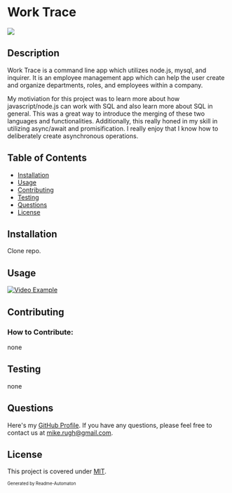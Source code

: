 # Work Trace
![](https://img.shields.io/badge/License-MIT-green)

## Description

Work Trace is a command line app which utilizes node.js, mysql, and inquirer. It is an employee management app which can help the user create and organize departments, roles, and employees within a company.

My motiviation for this project was to learn more about how javascript/node.js can work with SQL and also learn more about SQL in general. This was a great way to introduce the merging of these two languages and functionalities. Additionally, this really honed in my skill in utilizing async/await and promisification. I really enjoy that I know how to deliberately create asynchronous operations.

## Table of Contents
- [Installation](#Installation)
- [Usage](#Usage)
- [Contributing](#Contributing)
- [Testing](#Testing)
- [Questions](#Questions)
- [License](#License)

## Installation

Clone repo.

## Usage


[![Video Example](https://img.youtube.com/vi/rktACT-Wjis/0.jpg)](https://youtu.be/rktACT-Wjis)

## Contributing
### How to Contribute:

none

## Testing

none

## Questions

Here's my [GitHub Profile](https://github.com/DA-Mike/).
If you have any questions, please feel free to contact us at mike.rugh@gmail.com.

## License

This project is covered under [MIT](https://choosealicense.com/licenses/mit/).


<sup><sub>Generated by Readme-Automaton</sub></sup>
